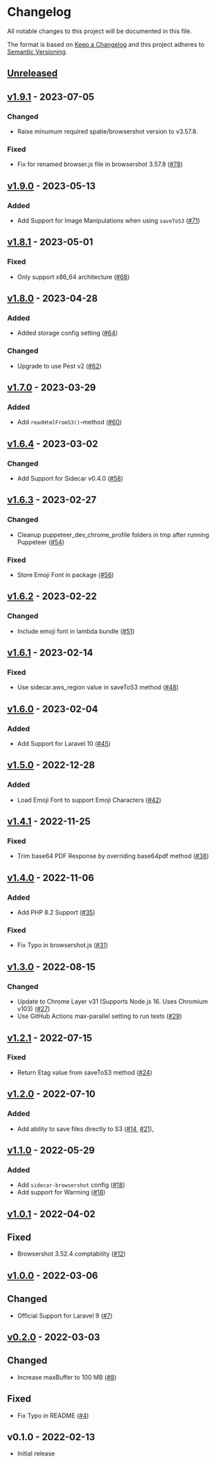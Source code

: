 # Changelog

All notable changes to this project will be documented in this file.

The format is based on [Keep a Changelog](http://keepachangelog.com/en/1.0.0/)
and this project adheres to [Semantic Versioning](http://semver.org/spec/v2.0.0.html).

## [Unreleased](https://github.com/stefanzweifel/sidecar-browsershot/compare/v1.9.1...HEAD)

## [v1.9.1](https://github.com/stefanzweifel/sidecar-browsershot/compare/v1.9.0...v1.9.1) - 2023-07-05

### Changed

- Raise minumum required spatie/browsershot version to v3.57.8.

### Fixed

- Fix for renamed browser.js file in browsershot 3.57.8 ([#78](https://github.com/stefanzweifel/sidecar-browsershot/pull/78))

## [v1.9.0](https://github.com/stefanzweifel/sidecar-browsershot/compare/v1.8.1...v1.9.0) - 2023-05-13

### Added

- Add Support for Image Manipulations when using `saveToS3` ([#71](https://github.com/stefanzweifel/sidecar-browsershot/pull/71))

## [v1.8.1](https://github.com/stefanzweifel/sidecar-browsershot/compare/v1.8.0...v1.8.1) - 2023-05-01

### Fixed

- Only support x86_64 architecture ([#68](https://github.com/stefanzweifel/sidecar-browsershot/pull/68))

## [v1.8.0](https://github.com/stefanzweifel/sidecar-browsershot/compare/v1.7.0...v1.8.0) - 2023-04-28

### Added

- Added storage config setting ([#64](https://github.com/stefanzweifel/sidecar-browsershot/pull/64))

### Changed

- Upgrade to use Pest v2 ([#62](https://github.com/stefanzweifel/sidecar-browsershot/pull/62))

## [v1.7.0](https://github.com/stefanzweifel/sidecar-browsershot/compare/v1.6.4...v1.7.0) - 2023-03-29

### Added

- Add `readHtmlFromS3()`-method  ([#60](https://github.com/stefanzweifel/sidecar-browsershot/pull/60))

## [v1.6.4](https://github.com/stefanzweifel/sidecar-browsershot/compare/v1.6.3...v1.6.4) - 2023-03-02

### Changed

- Add Support for Sidecar v0.4.0 ([#58](https://github.com/stefanzweifel/sidecar-browsershot/pull/58))

## [v1.6.3](https://github.com/stefanzweifel/sidecar-browsershot/compare/v1.6.2...v1.6.3) - 2023-02-27

### Changed

- Cleanup puppeteer_dev_chrome_profile folders in tmp after running Puppeteer  ([#54](https://github.com/stefanzweifel/sidecar-browsershot/pull/54))

### Fixed

- Store Emoji Font in package ([#56](https://github.com/stefanzweifel/sidecar-browsershot/pull/56))

## [v1.6.2](https://github.com/stefanzweifel/sidecar-browsershot/compare/v1.6.1...v1.6.2) - 2023-02-22

### Changed

- Include emoji font in lambda bundle ([#51](https://github.com/stefanzweifel/sidecar-browsershot/pull/51))

## [v1.6.1](https://github.com/stefanzweifel/sidecar-browsershot/compare/v1.6.0...v1.6.1) - 2023-02-14

### Fixed

- Use sidecar.aws_region value in saveToS3 method ([#48](https://github.com/stefanzweifel/sidecar-browsershot/pull/48))

## [v1.6.0](https://github.com/stefanzweifel/sidecar-browsershot/compare/v1.5.0...v1.6.0) - 2023-02-04

### Added

- Add Support for Laravel 10 ([#45](https://github.com/stefanzweifel/sidecar-browsershot/pull/45))

## [v1.5.0](https://github.com/stefanzweifel/sidecar-browsershot/compare/v1.4.1...v1.5.0) - 2022-12-28

### Added

- Load Emoji Font to support Emoji Characters ([#42](https://github.com/stefanzweifel/sidecar-browsershot/pull/42))

## [v1.4.1](https://github.com/stefanzweifel/sidecar-browsershot/compare/v1.4.0...v1.4.1) - 2022-11-25

### Fixed

- Trim base64 PDF Response by overriding base64pdf method ([#38](https://github.com/stefanzweifel/sidecar-browsershot/pull/38))

## [v1.4.0](https://github.com/stefanzweifel/sidecar-browsershot/compare/v1.3.0...v1.4.0) - 2022-11-06

### Added

- Add PHP 8.2 Support ([#35](https://github.com/stefanzweifel/sidecar-browsershot/pull/35))

### Fixed

- Fix Typo in browsershot.js ([#31](https://github.com/stefanzweifel/sidecar-browsershot/pull/31))

## [v1.3.0](https://github.com/stefanzweifel/sidecar-browsershot/compare/v1.2.1...v1.3.0) - 2022-08-15

### Changed

- Update to Chrome Layer v31 (Supports Node.js 16. Uses Chromium v103) ([#27](https://github.com/stefanzweifel/sidecar-browsershot/pull/27))
- Use GitHub Actions max-parallel setting to run tests ([#29](https://github.com/stefanzweifel/sidecar-browsershot/pull/29))

## [v1.2.1](https://github.com/stefanzweifel/sidecar-browsershot/compare/v1.2.0...v1.2.1) - 2022-07-15

### Fixed

- Return Etag value from saveToS3 method ([#24](https://github.com/stefanzweifel/sidecar-browsershot/pull/24))

## [v1.2.0](https://github.com/stefanzweifel/sidecar-browsershot/compare/v1.1.0...v1.2.0) - 2022-07-10

### Added

- Add ability to save files directly to S3 ([#14](https://github.com/stefanzweifel/sidecar-browsershot/pull/14), [#21](https://github.com/stefanzweifel/sidecar-browsershot/pull/21)),

## [v1.1.0](https://github.com/stefanzweifel/sidecar-browsershot/compare/v1.0.1...v1.1.0) - 2022-05-29

### Added

- Add `sidecar-browsershot` config ([#18](https://github.com/stefanzweifel/sidecar-browsershot/pull/18))
- Add support for Warming ([#18](https://github.com/stefanzweifel/sidecar-browsershot/pull/18))

## [v1.0.1](https://github.com/stefanzweifel/sidecar-browsershot/compare/v1.0.0...v1.0.1) - 2022-04-02

## Fixed

- Browsershot 3.52.4 comptability ([#12](https://github.com/stefanzweifel/sidecar-browsershot/pull/12))

## [v1.0.0](https://github.com/stefanzweifel/sidecar-browsershot/compare/v0.2.0...v1.0.0) - 2022-03-06

## Changed

- Official Support for Laravel 9 ([#7](https://github.com/stefanzweifel/sidecar-browsershot/pull/7))

## [v0.2.0](https://github.com/stefanzweifel/sidecar-browsershot/compare/v0.1.0...v0.2.0) - 2022-03-03

## Changed

- Increase maxBuffer to 100 MB ([#8](https://github.com/stefanzweifel/sidecar-browsershot/pull/8))

## Fixed

- Fix Typo in README ([#4](https://github.com/stefanzweifel/sidecar-browsershot/pull/4))

## v0.1.0 - 2022-02-13

- Initial release
